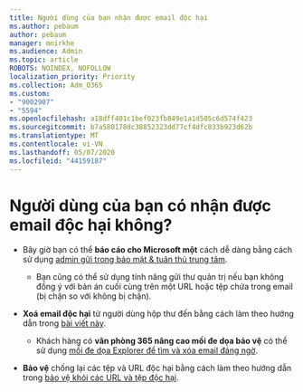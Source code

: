 ```yaml
---
title: Người dùng của bạn nhận được email độc hại
ms.author: pebaum
author: pebaum
manager: mnirkhe
ms.audience: Admin
ms.topic: article
ROBOTS: NOINDEX, NOFOLLOW
localization_priority: Priority
ms.collection: Adm_O365
ms.custom:
- "9002907"
- "5594"
ms.openlocfilehash: a18dff401c1bef023fb849e1a1d505c6d574f423
ms.sourcegitcommit: b7a580178dc38852323dd77cf4dfc833b923d62b
ms.translationtype: MT
ms.contentlocale: vi-VN
ms.lasthandoff: 05/07/2020
ms.locfileid: "44159187"
---
```

# <a name="did-your-users-receive-malicious-email"></a>Người dùng của bạn có nhận được email độc hại không?

- Bây giờ bạn có thể **báo cáo cho Microsoft một** cách dễ dàng bằng cách sử dụng [admin gửi trong bảo mật & tuân thủ trung tâm](https://protection.office.com/reportsubmission). 

    - Bạn cũng có thể sử dụng tính năng gửi thư quản trị nếu bạn không đồng ý với bản án cuối cùng trên một URL hoặc tệp chứa trong email (bị chặn so với không bị chặn).

- **Xoá email độc hại** từ người dùng hộp thư đến bằng cách làm theo hướng dẫn trong [bài viết này](https://docs.microsoft.com/microsoft-365/compliance/search-for-and-delete-messages-in-your-organization?view=o365-worldwide#more-information). 

    - Khách hàng có **văn phòng 365 nâng cao mối đe dọa bảo vệ** có thể sử dụng [mối đe dọa Explorer để tìm và xóa email đáng ngờ](https://docs.microsoft.com/microsoft-365/security/office-365-security/investigate-malicious-email-that-was-delivered?view=o365-worldwide#find-and-delete-suspicious-email-that-was-delivered).

- **Bảo vệ** chống lại các tệp và URL độc hại bằng cách làm theo hướng dẫn trong [bảo vệ khỏi các URL và tệp độc hại](https://docs.microsoft.com/microsoft-365/security/office-365-security/protect-against-threats?view=o365-worldwide#part-2---protection-from-malicious-urls-and-files).
